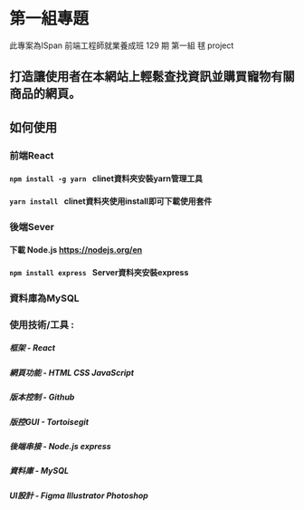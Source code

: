 # 第一組專題
此專案為ISpan 前端工程師就業養成班 129 期 第一組 毬 project

## 打造讓使用者在本網站上輕鬆查找資訊並購買寵物有關商品的網頁。


## 如何使用
### 前端React
#### `npm install -g yarn ` clinet資料夾安裝yarn管理工具
#### `yarn install ` clinet資料夾使用install即可下載使用套件

### 後端Sever
#### 下載 Node.js https://nodejs.org/en
#### `npm install express ` Server資料夾安裝express

### 資料庫為MySQL

### 使用技術/工具 :
##### 框架 - React
##### 網頁功能 - HTML CSS JavaScript
##### 版本控制 - Github 
##### 版控GUI - Tortoisegit
##### 後端串接 - Node.js express 
##### 資料庫 - MySQL
##### UI設計 - Figma Illustrator Photoshop
